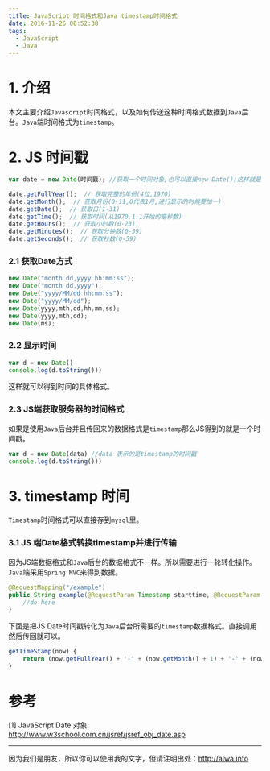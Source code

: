 ```yaml
---
title: JavaScript 时间格式和Java timestamp时间格式
date: 2016-11-26 06:52:38
tags:
  - JavaScript
  - Java
---
```


# 1. 介绍
本文主要介绍`Javascript`时间格式，以及如何传送这种时间格式数据到`Java`后台。`Java`端时间格式为`timestamp`。

<!--more-->

# 2. JS 时间戳
```javascript
var date = new Date(时间戳); //获取一个时间对象,也可以直接new Date();这样就是当前时间。

date.getFullYear();  // 获取完整的年份(4位,1970)
date.getMonth();  // 获取月份(0-11,0代表1月,进行显示的时候要加一)
date.getDate();  // 获取日(1-31)
date.getTime();  // 获取时间(从1970.1.1开始的毫秒数)
date.getHours();  // 获取小时数(0-23)，
date.getMinutes();  // 获取分钟数(0-59)
date.getSeconds();  // 获取秒数(0-59)
```

### 2.1 获取Date方式
```javascript
new Date("month dd,yyyy hh:mm:ss");
new Date("month dd,yyyy");
new Date("yyyy/MM/dd hh:mm:ss");
new Date("yyyy/MM/dd");
new Date(yyyy,mth,dd,hh,mm,ss);
new Date(yyyy,mth,dd);
new Date(ms);
```
### 2.2 显示时间
```javascript
var d = new Date()
console.log(d.toString()))
```
这样就可以得到时间的具体格式。

### 2.3 JS端获取服务器的时间格式
如果是使用`Java`后台并且传回来的数据格式是`timestamp`那么JS得到的就是一个时间戳。
```javascript
var d = new Date(data) //data 表示的是timestamp的时间戳
console.log(d.toString()))
```

# 3. timestamp 时间
`Timestamp`时间格式可以直接存到`mysql`里。

### 3.1 JS 端Date格式转换timestamp并进行传输
因为JS端数据格式和`Java`后台的数据格式不一样。所以需要进行一轮转化操作。`Java`端采用`Spring MVC`来得到数据。
```java
@RequestMapping("/example")
public String example(@RequestParam Timestamp starttime, @RequestParam Timestamp endtime){
    //do here
}
```
下面是把JS Date时间戳转化为`Java`后台所需要的`timestamp`数据格式。直接调用然后传回就可以。
```javascript
getTimeStamp(now) {
    return (now.getFullYear() + '-' + (now.getMonth() + 1) + '-' + (now.getDate())  + " " + now.getHours() + ':' + ((now.getMinutes() < 10) ? ("0" + now.getMinutes()) : (now.getMinutes())) + ':' + ((now.getSeconds() < 10) ? ("0" + now.getSeconds()) : (now.getSeconds())));
}
```


# 参考
[1] JavaScript Date 对象: http://www.w3school.com.cn/jsref/jsref_obj_date.asp


----

因为我们是朋友，所以你可以使用我的文字，但请注明出处：http://alwa.info
